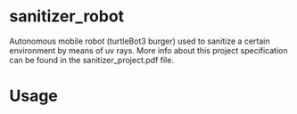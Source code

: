 # sanitizer_robot
Autonomous mobile robot (turtleBot3 burger) used to sanitize a certain environment by means of uv rays.
More info about this project specification can be found in the sanitizer_project.pdf file.
# Usage
